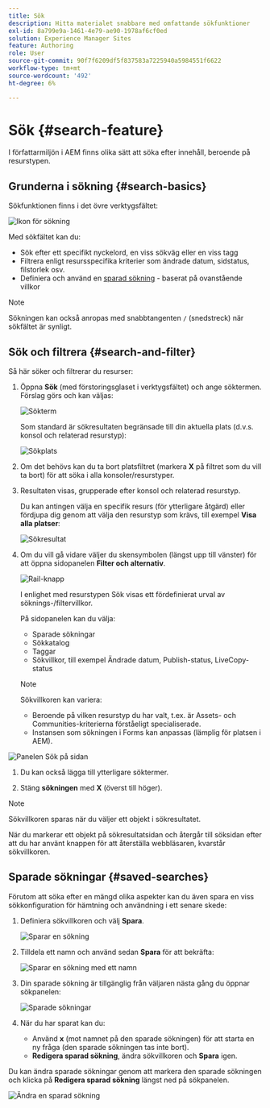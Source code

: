 ```yaml
---
title: Sök
description: Hitta materialet snabbare med omfattande sökfunktioner
exl-id: 8a799e9a-1461-4e79-ae90-1978af6cf0ed
solution: Experience Manager Sites
feature: Authoring
role: User
source-git-commit: 90f7f6209df5f837583a7225940a5984551f6622
workflow-type: tm+mt
source-wordcount: '492'
ht-degree: 6%

---
```


# Sök {#search-feature}

I författarmiljön i AEM finns olika sätt att söka efter innehåll, beroende på resurstypen.

## Grunderna i sökning {#search-basics}

Sökfunktionen finns i det övre verktygsfältet:

![Ikon för sökning](/help/sites-cloud/authoring/assets/search-icon.png)

Med sökfältet kan du:

* Sök efter ett specifikt nyckelord, en viss sökväg eller en viss tagg
* Filtrera enligt resursspecifika kriterier som ändrade datum, sidstatus, filstorlek osv.
* Definiera och använd en [sparad sökning](#saved-searches) - baserat på ovanstående villkor

>[!NOTE]
>
>Sökningen kan också anropas med snabbtangenten `/` (snedstreck) när sökfältet är synligt.

## Sök och filtrera {#search-and-filter}

Så här söker och filtrerar du resurser:

1. Öppna **Sök** (med förstoringsglaset i verktygsfältet) och ange söktermen. Förslag görs och kan väljas:

   ![Sökterm](/help/sites-cloud/authoring/assets/search-term.png)

   Som standard är sökresultaten begränsade till din aktuella plats (d.v.s. konsol och relaterad resurstyp):

   ![Sökplats](/help/sites-cloud/authoring/assets/search-term-location.png)

1. Om det behövs kan du ta bort platsfiltret (markera **X** på filtret som du vill ta bort) för att söka i alla konsoler/resurstyper.
1. Resultaten visas, grupperade efter konsol och relaterad resurstyp.

   Du kan antingen välja en specifik resurs (för ytterligare åtgärd) eller fördjupa dig genom att välja den resurstyp som krävs, till exempel **Visa alla platser**:

   ![Sökresultat](/help/sites-cloud/authoring/assets/search-results.png)

1. Om du vill gå vidare väljer du skensymbolen (längst upp till vänster) för att öppna sidopanelen **Filter och alternativ**.

   ![Rail-knapp](/help/sites-cloud/authoring/assets/rail-button.png)

   I enlighet med resurstypen Sök visas ett fördefinierat urval av söknings-/filtervillkor.

   På sidopanelen kan du välja:

   * Sparade sökningar
   * Sökkatalog
   * Taggar
   * Sökvillkor, till exempel Ändrade datum, Publish-status, LiveCopy-status

   >[!NOTE]
   >
   >Sökvillkoren kan variera:
   >
   >* Beroende på vilken resurstyp du har valt, t.ex. är Assets- och Communities-kriterierna förståeligt specialiserade.
   >* Instansen som sökningen i Forms kan anpassas (lämplig för platsen i AEM).

<!--
  >* Your instance as the [Search Forms](/help/sites-administering/search-forms.md) can be customized (appropriate to the location within AEM).
  -->

![Panelen Sök på sidan](/help/sites-cloud/authoring/assets/search-side-panel.png)

1. Du kan också lägga till ytterligare söktermer.

1. Stäng **sökningen** med **X** (överst till höger).

>[!NOTE]
>
>Sökvillkoren sparas när du väljer ett objekt i sökresultatet.
>
>När du markerar ett objekt på sökresultatsidan och återgår till söksidan efter att du har använt knappen för att återställa webbläsaren, kvarstår sökvillkoren.

## Sparade sökningar {#saved-searches}

Förutom att söka efter en mängd olika aspekter kan du även spara en viss sökkonfiguration för hämtning och användning i ett senare skede:

1. Definiera sökvillkoren och välj **Spara**.

   ![Sparar en sökning](/help/sites-cloud/authoring/assets/search-side-panel.png)

1. Tilldela ett namn och använd sedan **Spara** för att bekräfta:

   ![Sparar en sökning med ett namn](/help/sites-cloud/authoring/assets/search-save-name.png)

1. Din sparade sökning är tillgänglig från väljaren nästa gång du öppnar sökpanelen:

   ![Sparade sökningar](/help/sites-cloud/authoring/assets/saved-searches.png)

1. När du har sparat kan du:

   * Använd **x** (mot namnet på den sparade sökningen) för att starta en ny fråga (den sparade sökningen tas inte bort).
   * **Redigera sparad sökning**, ändra sökvillkoren och **Spara** igen.

Du kan ändra sparade sökningar genom att markera den sparade sökningen och klicka på **Redigera sparad sökning** längst ned på sökpanelen.

![Ändra en sparad sökning](/help/sites-cloud/authoring/assets/saved-searches-modify.png)
